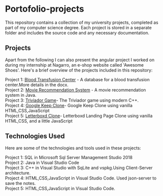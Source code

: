 # Portofolio-projects

This repository contains a collection of my university projects, completed as part of my computer science degree. Each project is stored in a separate folder and includes the source code and any necessary documentation.

## Projects

Apart from the following I can also present the angular project I worked on during my internship at Nagarro, an e-shop website called
'Awesome Shoes'.
Here's a brief overview of the projects included in this repository:<br>

Project 1: [Blood Transfusion Center](./Project1) - A database for a blood transfusion center.More details in the docx.<br>
Project 2: [Movie Recommendation System](./Project2) - A movie recommendation system in Java.<br>
Project 3: [Triviador Game](./Project3)- The Triviador game using modern C++. <br>
Project 4: [Google Keep Clone](./Project4)- Google Keep Clone using vanilla HTML,CSS,JavaScript <br>
Project 5: [Letterboxd Clone](./Project4)- Letterboxd Landing Page Clone using vanilla HTML,CSS, and a little JavaScript <br>



## Technologies Used

Here are some of the technologies and tools used in these projects:<br>

Project 1: SQL in Microsoft Sql Server Management Studio 2018 <br>
Project 2: Java in Visual Studio Code<br>
Project 3: C++ in Visual Studio with SqLite and vspkg.Using Client-Server architecture.<br>
Project 4: HTML,CSS,JavaScript in Visual Studio Code. Used json-server to save the notes.<br>
Project 5: HTML,CSS,JavaScript in Visual Studio Code.<br>
